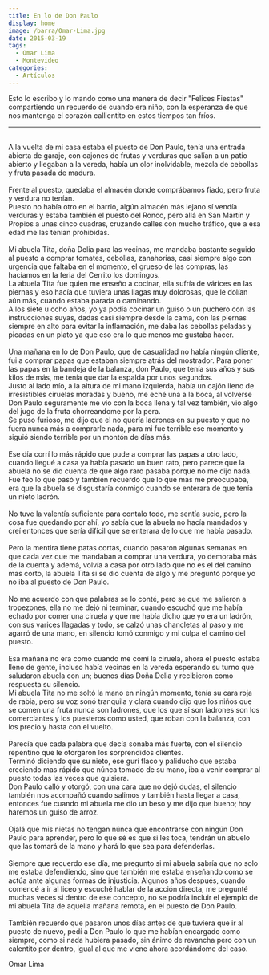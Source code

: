 ```yaml
---
title: En lo de Don Paulo
display: home
image: /barra/Omar-Lima.jpg
date: 2015-03-19
tags:
  - Omar Lima
  - Montevideo
categories:
  - Artículos
---
```

<social-share />
Esto lo escribo y lo mando como una manera de decir "Felices Fiestas" compartiendo un recuerdo de cuando era niño<!-- more -->, con la esperanza de que nos mantenga el corazón callientito en estos tiempos tan fríos. <br/>

---

<br/>
A la vuelta de mi casa estaba el puesto de Don Paulo, tenía una entrada abierta de garaje, con cajones de frutas y verduras que salían a un patio abierto y llegaban a la
vereda, había un olor inolvidable, mezcla de cebollas y fruta pasada de madura.<br/>
<br/>
Frente al puesto, quedaba el almacén donde comprábamos fiado, pero fruta y verdura no tenían.<br/>
Puesto no había otro en el barrio, algún almacén más lejano sí vendía verduras y estaba también el puesto del Ronco, pero allá en San Martín y Propios a unas cinco cuadras, cruzando calles con mucho tráfico, que a esa edad  me las tenían prohibidas.<br/>
<br/>
Mi abuela Tita, doña Delia para las vecinas, me mandaba bastante seguido al puesto a comprar tomates, cebollas, zanahorias, casi siempre algo con urgencia que faltaba en el momento, el grueso de las compras, las hacíamos en la feria del Cerrito los domingos.<br/>
La abuela Tita fue quien me enseño a cocinar, ella sufría de várices en las piernas y eso hacía que tuviera unas llagas muy dolorosas, que le dolían aún más, cuando estaba parada o caminando. <br/>
A los siete u ocho años, yo ya podía cocinar un guiso o un puchero con las instrucciones suyas, dadas casi siempre desde la cama, con las piernas siempre en alto para evitar la inflamación, me daba las cebollas peladas y picadas en un plato ya que eso era lo que menos me gustaba hacer.<br/>
<br/>
Una mañana en lo de Don Paulo, que de casualidad no había ningún cliente, fui a comprar papas que estaban siempre atrás del mostrador. Para poner las papas en la bandeja de la
balanza, don Paulo, que tenía sus años y sus kilos de más, me tenía que dar la espalda por unos segundos. <br/>
Justo al lado mío, a la altura de mi mano izquierda, había un cajón lleno de irresistibles ciruelas moradas y bueno, me eché una a la boca, al volverse Don Paulo seguramente me
vio con la boca llena y tal vez también, vio algo del jugo de la fruta chorreandome por la pera.<br/>
Se puso furioso, me dijo que el no quería ladrones en su puesto y que no fuera nunca más a comprarle nada, para mi fue terrible ese momento y siguió siendo terrible por un montón de días más. <br/>
<br/>
Ese día corrí lo más rápido que pude a comprar las papas a otro lado, cuando llegué a casa ya había pasado un buen rato, pero parece que la abuela no se dio cuenta de que algo raro pasaba porque no me dijo nada.<br/>
Fue feo lo que pasó y también recuerdo que lo que más me preocupaba, era que la abuela se disgustaría conmigo cuando se enterara de que tenía un nieto ladrón.<br/>
<br/>
No tuve la valentía suficiente para contalo todo, me sentía sucio, pero la cosa fue quedando por ahí, yo sabía que la abuela no hacía mandados y creí entonces que sería difícil que se enterara de lo que me había pasado.<br/>
<br/>
Pero la mentira tiene patas cortas, cuando pasaron algunas semanas en que cada vez que me mandaban a comprar una verdura, yo demoraba más de la cuenta y ademá, volvía a casa por otro lado que no es el del camino mas corto, la abuela Tita si se dio cuenta de algo y me preguntó porque yo no iba al puesto de Don Paulo.<br/>
<br/>
No me acuerdo con que palabras se lo conté, pero se que me salieron a tropezones, ella no me dejó ni terminar, cuando escuchó que me había echado por comer una ciruela y que me había dicho que yo era un ladrón, con sus varices llagadas y todo, se calzó unas chancletas al paso y me agarró de una mano, en silencio tomó conmigo y mi culpa el camino del
puesto.<br/>
<br/>
Esa mañana no era como cuando me comí la ciruela, ahora el puesto estaba lleno de gente, incluso había vecinas en la vereda esperando su turno que saludaron abuela con un; buenos días Doña Delia y recibieron como respuesta su silencio.<br/>
Mi abuela Tita no me soltó la mano en ningún momento, tenía su cara roja de rabia, pero su voz sonó tranquila y clara cuando dijo que los niños que se comen una fruta nunca son ladrones, que los que sí son ladrones son los comerciantes y los puesteros como usted, que roban con la balanza, con los precio y hasta con el vuelto.<br/>
<br/>
Parecía que cada palabra que decía sonaba más fuerte, con el silencio repentino que le otorgaron los sorprendidos clientes.<br/>
Terminó diciendo que su nieto, ese gurí flaco y paliducho que estaba creciendo mas rápido que núnca tomado de su mano, iba a venir comprar al puesto todas las veces que quisiera.<br/>
Don Paulo calló y otorgó, con una cara que no dejó dudas, el silencio también nos acompañó cuando salimos y también hasta llegar a casa, entonces fue cuando mi abuela me dio un beso y me dijo que bueno; hoy haremos un guiso de arroz.<br/>
<br/>
Ojalá que mis nietas no tengan núnca que encontrarse con ningún Don Paulo para aprender, pero lo que sé es que si les toca, tendrán un abuelo que las tomará de la mano y hará lo que sea para defenderlas.<br/>
<br/>
Siempre que recuerdo ese día, me pregunto si mi abuela sabría que no solo me estaba defendiendo, sino que también me estaba enseñando como se actúa ante algunas formas de injusticia. Algunos años después, cuando comencé a ir al liceo y escuché hablar de la acción directa, me pregunté muchas veces si dentro de ese concepto, no se podría incluir
el ejemplo de mi abuela Tita de aquella mañana remota, en el puesto de Don Paulo.<br/>
<br/>
También recuerdo que pasaron unos días antes de que tuviera que ir al puesto de nuevo, pedí a Don Paulo lo que me habían encargado como siempre, como si nada hubiera pasado, sin ánimo de revancha pero con un calentito por dentro, igual al que me viene ahora acordándome del caso.<br/>

Omar Lima<br/>
